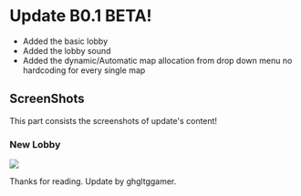 # Update B0.1 BETA!
- Added the basic lobby
- Added the lobby sound
- Added the dynamic/Automatic map allocation from drop down menu no hardcoding for every single map

## ScreenShots
This part consists the screenshots of update's content!

### New Lobby
<img src="/img/lobby.png">

Thanks for reading.
Update by ghgltggamer.
